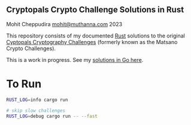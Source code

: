 ## Cryptopals Crypto Challenge Solutions in Rust

Mohit Cheppudira <mohit@muthanna.com> 2023

This repository consists of my documented [Rust](https://rust-lang.org) solutions to the original [Cyptopals Cryptography Challenges](https://cryptopals.com/) (formerly known as the Matsano Crypto Challenges).

This is a work in progress. See my [solutions in Go here](https://github.com/0xfe/cryptopals).

# To Run

```sh
RUST_LOG=info cargo run

# skip slow challenges
RUST_LOG=debug cargo run -- --fast

```
